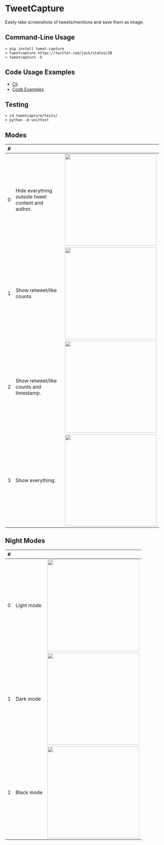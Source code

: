 # TweetCapture

Easily take screenshots of tweets/mentions and save them as image.

## Command-Line Usage

```
> pip install tweet-capture
> tweetcapture https://twitter.com/jack/status/20
> tweetcapture -h
```

## Code Usage Examples

- [Cli](tweetcapture/cli.py)
- [Code Examples](tweetcapture/examples/)

## Testing
```
> cd tweetcapture/tests/
> python -m unittest
```

## Modes

| #   |                                                   |                                                      |
| --- | ------------------------------------------------- | ---------------------------------------------------- |
| 0   | Hide everything outside tweet content and author. | <img src="tweetcapture/assets/test4.png" width="300"> |
| 1   | Show retweet/like counts.                         | <img src="tweetcapture/assets/test3.png" width="300"> |
| 2   | Show retweet/like counts and timestamp.           | <img src="tweetcapture/assets/test2.png" width="300"> |
| 3   | Show everything.                                  | <img src="tweetcapture/assets/test1.png" width="300"> |

## Night Modes

| #   |            |                                                      |
| --- | ---------- | ---------------------------------------------------- |
| 0   | Light mode | <img src="tweetcapture/assets/test4.png" width="300"> |
| 1   | Dark mode  | <img src="tweetcapture/assets/test3.png" width="300"> |
| 2   | Black mode | <img src="tweetcapture/assets/test1.png" width="300"> |